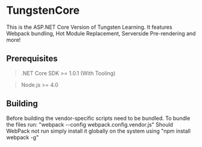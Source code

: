 # TungstenCore
This is the ASP.NET Core Version of Tungsten Learning.
It features Webpack bundling, Hot Module Replacement, Serverside Pre-rendering and more!

## Prerequisites
> .NET Core SDK >= 1.0.1 (With Tooling)

> Node.js >= 4.0

## Building
Before building the vendor-specific scripts need to be bundled. To bundle the files run: "webpack --config webpack.config.vendor.js"
Should WebPack not run simply install it globally on the system using "npm install webpack -g"
